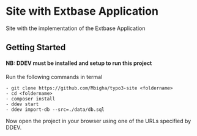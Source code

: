 # Site with Extbase Application
Site with the implementation of the Extbase Application

## Getting Started

#### NB: DDEV must be installed and setup to run this project
Run the following commands in termal
```
- git clone https://github.com/Mbigha/typo3-site <foldername>
- cd <foldername>
- composer install
- ddev start
- ddev import-db --src=./data/db.sql
```

Now open the project in your browser using one of the URLs specified by DDEV.

